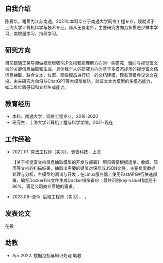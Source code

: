 
## 自我介绍
陈夏华，籍贯为江苏南通，2021年本科毕业于南通大学网络工程专业，现就读于上海大学计算机科学与技术专业，师从王昊老师，主要研究方向为多模态少样本学习、类增量学习、持续学习。

## 研究方向
目前跟随王昊导师做视觉增强NLP文档智能理解方向的一些研究，偏向与视觉富文档的关键信息抽取和生成，具体我个人的研究方向为基于多模态提示的视觉富文档信息抽取，联合文本、位置、图像模态进行统一的文档建模，现有顶级会议论文在投。未来研究方向将与ChatGPT等大模型接轨，验证文本大模型的多模态能力，如二维位置感知和文档生成能力。

## 教育经历

- 本科，南通大学，网络工程专业，2016-2020
- 研究生，上海大学计算机工程与科学学院，2021-现在

## 工作经验
-  2022.01: 算法工程师（实习），壹沓科技，上海

    【关于视觉富文档信息抽取模型的开发与部署】:项目需要根据运单、收据、简历等文档的扫描结果，抽取出需要的键值对保存成JSON文件。主要负责数据处理与分析，主模型的调试与开发；在Linux服务器上使用FastAPI进行快速部署，编写DockerFile文件生成Docker镜像备份；最终识别key-value精度高于90%，满足公司商业落地的需求。
-  2023.08~至今:   后端工程师（实习）， ， 

## 发表论文
在投

## 助教
- Apr 2022: 数据挖掘与知识处理 助教

